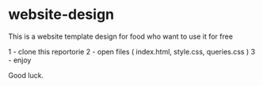 # website-design
This is a website template design for food who want to use it for free

1 - clone this reportorie 
2 - open files ( index.html, style.css, queries.css )
3 - enjoy

Good luck.
